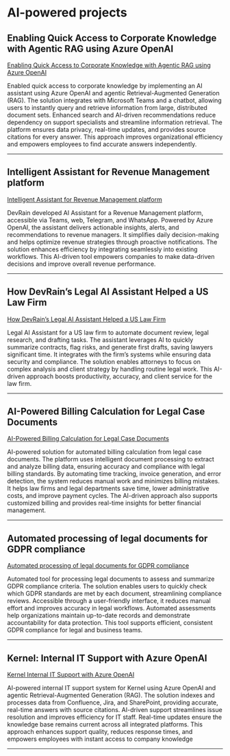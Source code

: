 
# AI-powered projects

## Enabling Quick Access to Corporate Knowledge with Agentic RAG using Azure OpenAI

[Enabling Quick Access to Corporate Knowledge with Agentic RAG using Azure OpenAI](Data%20&%20AI/Enabling-Quick-Access-to-Corporate-Knowledge-with-Agentic-RAG-using-Azure-OpenAI.md)

Enabled quick access to corporate knowledge by implementing an AI assistant using Azure OpenAI and agentic Retrieval-Augmented Generation (RAG). The solution integrates with Microsoft Teams and a chatbot, allowing users to instantly query and retrieve information from large, distributed document sets. Enhanced search and AI-driven recommendations reduce dependency on support specialists and streamline information retrieval. The platform ensures data privacy, real-time updates, and provides source citations for every answer. This approach improves organizational efficiency and empowers employees to find accurate answers independently.

---

## Intelligent Assistant for Revenue Management platform

[Intelligent Assistant for Revenue Management platform](Data%20&%20AI/Intelligent-Assistant-for-Revenue-Management-platform.md)

DevRain developed AI Assistant for a Revenue Management platform, accessible via Teams, web, Telegram, and WhatsApp. Powered by Azure OpenAI, the assistant delivers actionable insights, alerts, and recommendations to revenue managers. It simplifies daily decision-making and helps optimize revenue strategies through proactive notifications. The solution enhances efficiency by integrating seamlessly into existing workflows. This AI-driven tool empowers companies to make data-driven decisions and improve overall revenue performance.

---

## How DevRain’s Legal AI Assistant Helped a US Law Firm

[How DevRain’s Legal AI Assistant Helped a US Law Firm](Data%20&%20AI/How-DevRain’s-Legal-AI-Assistant-Helped-a-US-Law-Firm.md)

Legal AI Assistant for a US law firm to automate document review, legal research, and drafting tasks. The assistant leverages AI to quickly summarize contracts, flag risks, and generate first drafts, saving lawyers significant time. It integrates with the firm’s systems while ensuring data security and compliance. The solution enables attorneys to focus on complex analysis and client strategy by handling routine legal work. This AI-driven approach boosts productivity, accuracy, and client service for the law firm.

---

## AI-Powered Billing Calculation for Legal Case Documents

[AI-Powered Billing Calculation for Legal Case Documents](Data%20&%20AI/AI-Powered-Billing-Calculation-for-Legal-Case-Documents.md)

AI-powered solution for automated billing calculation from legal case documents. The platform uses intelligent document processing to extract and analyze billing data, ensuring accuracy and compliance with legal billing standards. By automating time tracking, invoice generation, and error detection, the system reduces manual work and minimizes billing mistakes. It helps law firms and legal departments save time, lower administrative costs, and improve payment cycles. The AI-driven approach also supports customized billing and provides real-time insights for better financial management.

---

## Automated processing of legal documents for GDPR compliance

[Automated processing of legal documents for GDPR compliance](Data%20&%20AI/Automated-processing-of-legal-documents-for-GDPR-compliance.md)

Automated tool for processing legal documents to assess and summarize GDPR compliance criteria. The solution enables users to quickly check which GDPR standards are met by each document, streamlining compliance reviews. Accessible through a user-friendly interface, it reduces manual effort and improves accuracy in legal workflows. Automated assessments help organizations maintain up-to-date records and demonstrate accountability for data protection. This tool supports efficient, consistent GDPR compliance for legal and business teams.

---

## Kernel: Internal IT Support with Azure OpenAI

[Kernel Internal IT Support with Azure OpenAI](Data%20&%20AI/Kernel-Internal-IT-Support-with-Azure-OpenAI.md)

AI-powered internal IT support system for Kernel using Azure OpenAI and agentic Retrieval-Augmented Generation (RAG). The solution indexes and processes data from Confluence, Jira, and SharePoint, providing accurate, real-time answers with source citations. AI-driven support streamlines issue resolution and improves efficiency for IT staff. Real-time updates ensure the knowledge base remains current across all integrated platforms. This approach enhances support quality, reduces response times, and empowers employees with instant access to company knowledge

---

